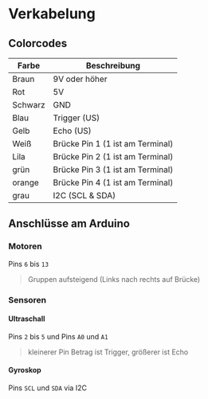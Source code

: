 # Verkabelung

## Colorcodes

Farbe | Beschreibung
--- | ---
Braun       |9V oder höher
Rot         |5V
Schwarz     |GND
Blau        |Trigger (US)
Gelb        |Echo (US)
Weiß        |Brücke Pin 1 (1 ist am Terminal)
Lila        |Brücke Pin 2 (1 ist am Terminal)
grün        |Brücke Pin 3 (1 ist am Terminal)
orange      |Brücke Pin 4 (1 ist am Terminal)
grau        |I2C (SCL & SDA)

## Anschlüsse am Arduino

### Motoren

Pins ``6`` bis ``13``
>Gruppen aufsteigend (Links nach rechts auf Brücke)

### Sensoren

#### Ultraschall

Pins ``2`` bis ``5`` und Pins ``A0`` und ``A1``
> kleinerer Pin Betrag ist Trigger, größerer ist Echo

#### Gyroskop

Pins ``SCL`` und ``SDA`` via I2C
